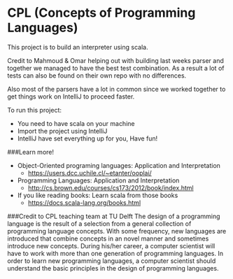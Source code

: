 # CPL (Concepts of Programming Languages)

This project is to build an interpreter using scala.

Credit to Mahmoud & Omar helping out with building last weeks parser and 
together we managed to have the best test combination.
As a result a lot of tests can also be found on their own repo with no differences.

Also most of the parsers have a lot in common since we worked together to get
things work on IntelliJ to proceed faster.

To run this project:
- You need to have scala on your machine
- Import the project using IntelliJ 
- IntelliJ have set everything up for you, Have fun!

###Learn more!
- Object-Oriented programing languages: Application and Interpretation
    - https://users.dcc.uchile.cl/~etanter/ooplai/
- Programming Languages: Application and Interpretation
    - http://cs.brown.edu/courses/cs173/2012/book/index.html
- If you like reading books: Learn scala from those books
    - https://docs.scala-lang.org/books.html

###Credit to CPL teaching team at TU Delft 
The design of a programming language is the result of a selection from a general collection of programming language concepts. With some frequency, new languages are introduced that combine concepts in an novel manner and sometimes introduce new concepts. During his/her career, a computer scientist will have to work with more than one generation of programming languages. In order to learn new programming languages, a computer scientist should understand the basic principles in the design of programming languages.